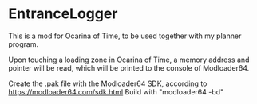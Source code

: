 # EntranceLogger
This is a mod for Ocarina of Time, to be used together with my planner program.

Upon touching a loading zone in Ocarina of Time, a memory address and pointer will be read, which will be printed to the console of Modloader64.

Create the .pak file with the Modloader64 SDK, according to https://modloader64.com/sdk.html
Build with "modloader64 -bd"


